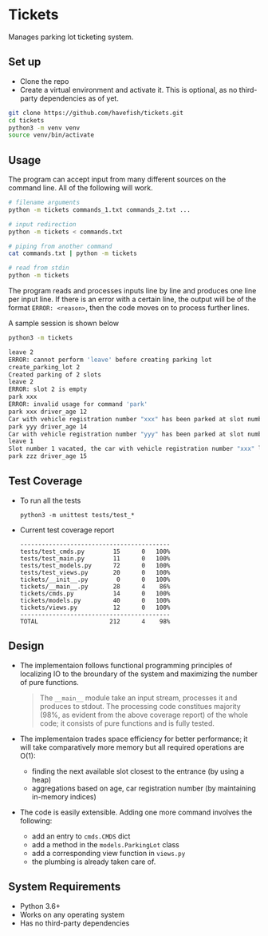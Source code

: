 # Tickets
Manages parking lot ticketing system.

## Set up
* Clone the repo
* Create a virtual environment and activate it. This is optional, as no third-party dependencies as of yet.

```bash
git clone https://github.com/havefish/tickets.git
cd tickets
python3 -m venv venv
source venv/bin/activate
```

## Usage
The program can accept input from many different sources on the command line. All of the following will work.

```bash
# filename arguments
python -m tickets commands_1.txt commands_2.txt ...

# input redirection
python -m tickets < commands.txt

# piping from another command
cat commands.txt | python -m tickets

# read from stdin
python -m tickets
```

The program reads and processes inputs line by line and produces one line per input line. 
If there is an error with a certain line, the output will be of the format `ERROR: <reason>`, then the code moves on to process further lines.

A sample session is shown below

```bash
python3 -m tickets

leave 2
ERROR: cannot perform 'leave' before creating parking lot
create_parking_lot 2
Created parking of 2 slots
leave 2
ERROR: slot 2 is empty
park xxx 
ERROR: invalid usage for command 'park'
park xxx driver_age 12
Car with vehicle registration number "xxx" has been parked at slot number 1
park yyy driver_age 14
Car with vehicle registration number "yyy" has been parked at slot number 2
leave 1
Slot number 1 vacated, the car with vehicle registration number "xxx" left the space, the driver of the car was of age 12
park zzz driver_age 15
```

## Test Coverage

* To run all the tests
    
    ```
    python3 -m unittest tests/test_*
    ```

* Current test coverage report

    ```Name                   Stmts   Miss  Cover
    ------------------------------------------
    tests/test_cmds.py        15      0   100%
    tests/test_main.py        11      0   100%
    tests/test_models.py      72      0   100%
    tests/test_views.py       20      0   100%
    tickets/__init__.py        0      0   100%
    tickets/__main__.py       28      4    86%
    tickets/cmds.py           14      0   100%
    tickets/models.py         40      0   100%
    tickets/views.py          12      0   100%
    ------------------------------------------
    TOTAL                    212      4    98%
    ```

## Design
* The implementaion follows functional programming principles of localizing IO to the broundary of the system and maximizing the number of pure functions.

    > The `__main__` module take an input stream, processes it and produces to stdout. The processing code constitues majority (98%, as evident from the above coverage report) of the whole code; it consists of pure functions and is fully tested.

* The implementaion trades space efficiency for better performance; it will take comparatively more memory but all required operations are O(1):
    
    * finding the next available slot closest to the entrance (by using a heap)
    * aggregations based on age, car registration number (by maintaining in-memory indices)

* The code is easily extensible. Adding one more command involves the following:
    * add an entry to `cmds.CMDS` dict
    * add a method in the `models.ParkingLot` class
    * add a corresponding view function in `views.py`
    * the plumbing is already taken care of.

## System Requirements
* Python 3.6+
* Works on any operating system
* Has no third-party dependencies